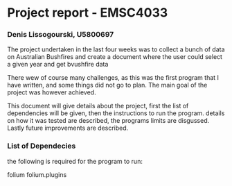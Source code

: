 # Project report - EMSC4033
### Denis Lissogourski, U5800697

The project undertaken in the last four weeks was to collect a bunch of data on Australian Bushfires and create a document where the user could select a given year and get bvushfire data

There wew of course many challenges, as this was the first program that I have written, and some things did not go to plan. The main goal of the project was however achieved.

This document will give details about the project, first the list of dependencies will be given, then the instructions to run the program. details on how it was tested are described, the programs limits are disgussed. Lastly future improvements are described.

### List of Dependecies
the following is required for the program to run:

folium
folium.plugins
